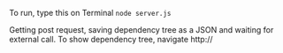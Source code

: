 To run, type this on Terminal
`node server.js`

Getting post request, saving dependency tree as a JSON and waiting for external call.
To show dependency tree, navigate http://<Your host name>
